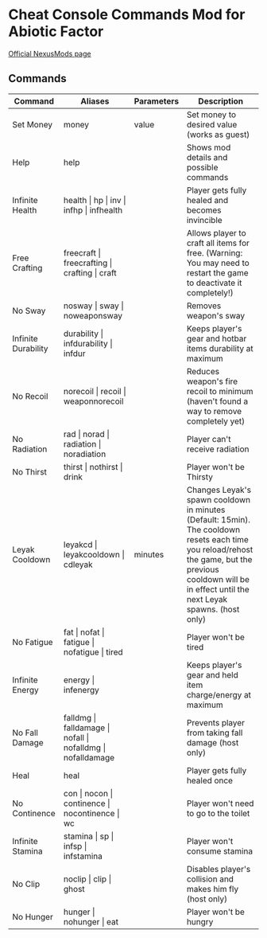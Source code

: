 # Cheat Console Commands Mod for Abiotic Factor

[Official NexusMods page](https://www.nexusmods.com/abioticfactor/mods/28)


## Commands
Command | Aliases | Parameters | Description
------- | ------- | ---------- | -----------
Set Money | money | value | Set money to desired value (works as guest)
Help | help |  | Shows mod details and possible commands
Infinite Health | health \| hp \| inv \| infhp \| infhealth |  | Player gets fully healed and becomes invincible
Free Crafting | freecraft \| freecrafting \| crafting \| craft |  | Allows player to craft all items for free. (Warning: You may need to restart the game to deactivate it completely!)
No Sway | nosway \| sway \| noweaponsway |  | Removes weapon's sway
Infinite Durability | durability \| infdurability \| infdur |  | Keeps player's gear and hotbar items durability at maximum
No Recoil | norecoil \| recoil \| weaponnorecoil |  | Reduces weapon's fire recoil to minimum (haven't found a way to remove completely yet)
No Radiation | rad \| norad \| radiation \| noradiation |  | Player can't receive radiation
No Thirst | thirst \| nothirst \| drink |  | Player won't be Thirsty
Leyak Cooldown | leyakcd \| leyakcooldown \| cdleyak | minutes | Changes Leyak's spawn cooldown in minutes (Default: 15min). The cooldown resets each time you reload/rehost the game, but the previous cooldown will be in effect until the next Leyak spawns. (host only)
No Fatigue | fat \| nofat \| fatigue \| nofatigue \| tired |  | Player won't be tired
Infinite Energy | energy \| infenergy |  | Keeps player's gear and held item charge/energy at maximum
No Fall Damage | falldmg \| falldamage \| nofall \| nofalldmg \| nofalldamage |  | Prevents player from taking fall damage (host only)
Heal | heal |  | Player gets fully healed once
No Continence | con \| nocon \| continence \| nocontinence \| wc |  | Player won't need to go to the toilet
Infinite Stamina | stamina \| sp \| infsp \| infstamina |  | Player won't consume stamina
No Clip | noclip \| clip \| ghost |  | Disables player's collision and makes him fly (host only)
No Hunger | hunger \| nohunger \| eat |  | Player won't be hungry